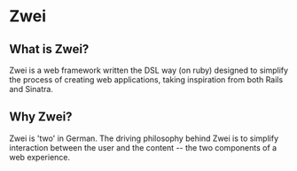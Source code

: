 # Zwei 

## What is Zwei?

Zwei is a web framework written the DSL way (on ruby) designed to simplify the process of creating web applications, taking inspiration from both Rails and Sinatra.

## Why Zwei?

Zwei is 'two' in German. The driving philosophy behind Zwei is to simplify interaction between the user and the content -- the two components of a web experience. 

